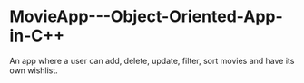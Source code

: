 # MovieApp---Object-Oriented-App-in-C++
An app where a user can add, delete, update, filter, sort movies and have its own wishlist.
